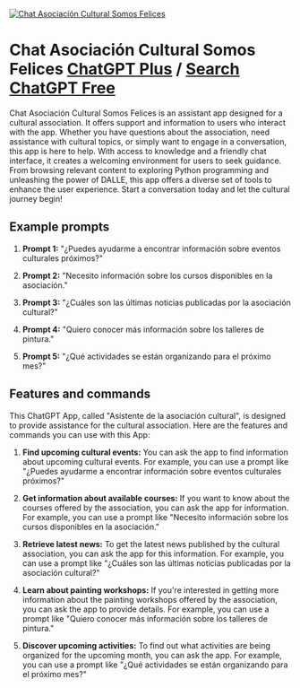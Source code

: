 
[![Chat Asociación Cultural Somos Felices](https://files.oaiusercontent.com/file-uY2LS3pw14eiw1skiLGYZJQD?se=2123-10-17T07%3A23%3A37Z&sp=r&sv=2021-08-06&sr=b&rscc=max-age%3D31536000%2C%20immutable&rscd=attachment%3B%20filename%3D3c4935d2-86b9-4b74-871d-9b69953b8373.webp&sig=llizDEv8oYag1m5Kd7AINMmTb4sFx4qMBE3BxGz0tOo%3D)](https://chat.openai.com/g/g-sJkic7aco-chat-asociacion-cultural-somos-felices)

# Chat Asociación Cultural Somos Felices [ChatGPT Plus](https://chat.openai.com/g/g-sJkic7aco-chat-asociacion-cultural-somos-felices) / [Search ChatGPT Free](https://gptcall.net/index.html#/?search=Chat%20Asociaci%C3%B3n%20Cultural%20Somos%20Felices)

Chat Asociación Cultural Somos Felices is an assistant app designed for a cultural association. It offers support and information to users who interact with the app. Whether you have questions about the association, need assistance with cultural topics, or simply want to engage in a conversation, this app is here to help. With access to knowledge and a friendly chat interface, it creates a welcoming environment for users to seek guidance. From browsing relevant content to exploring Python programming and unleashing the power of DALLE, this app offers a diverse set of tools to enhance the user experience. Start a conversation today and let the cultural journey begin!

## Example prompts

1. **Prompt 1:** "¿Puedes ayudarme a encontrar información sobre eventos culturales próximos?"

2. **Prompt 2:** "Necesito información sobre los cursos disponibles en la asociación."

3. **Prompt 3:** "¿Cuáles son las últimas noticias publicadas por la asociación cultural?"

4. **Prompt 4:** "Quiero conocer más información sobre los talleres de pintura."

5. **Prompt 5:** "¿Qué actividades se están organizando para el próximo mes?"

## Features and commands

This ChatGPT App, called "Asistente de la asociación cultural", is designed to provide assistance for the cultural association. Here are the features and commands you can use with this App:

1. **Find upcoming cultural events:** You can ask the app to find information about upcoming cultural events. For example, you can use a prompt like "¿Puedes ayudarme a encontrar información sobre eventos culturales próximos?"

2. **Get information about available courses:** If you want to know about the courses offered by the association, you can ask the app for information. For example, you can use a prompt like "Necesito información sobre los cursos disponibles en la asociación."

3. **Retrieve latest news:** To get the latest news published by the cultural association, you can ask the app for this information. For example, you can use a prompt like "¿Cuáles son las últimas noticias publicadas por la asociación cultural?"

4. **Learn about painting workshops:** If you're interested in getting more information about the painting workshops offered by the association, you can ask the app to provide details. For example, you can use a prompt like "Quiero conocer más información sobre los talleres de pintura."

5. **Discover upcoming activities:** To find out what activities are being organized for the upcoming month, you can ask the app. For example, you can use a prompt like "¿Qué actividades se están organizando para el próximo mes?"


